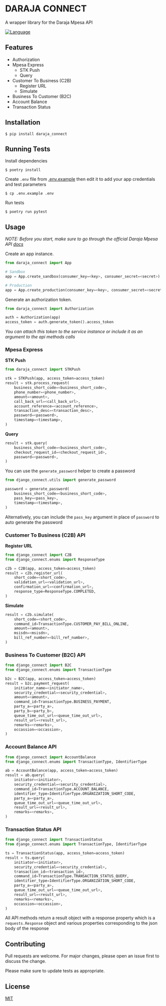 # DARAJA CONNECT

A wrapper library for the Daraja Mpesa API

[![Language](https://img.shields.io/badge/language-python-green.svg)](https://github.com/enwawerueli/daraja-connect)

## Features

- Authorization
- Mpesa Express
  - STK Push
  - Query
- Customer To Business (C2B)
    - Register URL
    - Simulate
- Business To Customer (B2C)
- Account Balance
- Transaction Status

## Installation

    $ pip install daraja_connect

## Running Tests

Install dependencies

    $ poetry install

Create `.env` file from [.env.example](https://github.com/enwawerueli/daraja-connect/blob/main/.env.example) then edit it to add your app credentials and test parameters

    $ cp .env.example .env

 Run tests

    $ poetry run pytest

## Usage

*NOTE: Before you start, make sure to go through the official Daraja Mpesa API [docs](https://developer.safaricom.co.ke/Documentation)* 

Create an app instance. 

```python
from daraja_connect import App

# Sandbox
app = App.create_sandbox(consumer_key=<key>, consumer_secret=<secret>)

# Production
app = App.create_production(consumer_key=<key>, consumer_secret=<secret>)
```

Generate an authorization token.

```python
from daraja_connect import Authorization

auth = Authorization(app)
access_token = auth.generate_token().access_token
```
*You can attach this token to the service instance or include it as an argument to the api methods calls*

### Mpesa Express

**STK Push**
```python
from daraja_connect import STKPush

stk = STKPush(app, access_token=access_token)
result = stk.process_request(
    business_short_code=<business_short_code>,
    phone_number=<phone_number>,
    amount=<amount>,
    call_back_url=<call_back_url>,
    account_reference=<account_reference>,
    transaction_desc=<transaction_desc>,
    password=<password>,
    timestamp=<timestamp>,
)
```

**Query**
```python
result = stk.query(
    business_short_code=<business_short_code>,
    checkout_request_id=<checkout_request_id>,
    password=<password>,
)
```
You can use the `generate_password` helper to create a password

```python
from django_connect.utils import generate_password

password = generate_password(
    business_short_code=<business_short_code>,
    pass_key=<pass_key>,
    timestamp=<timestamp>,
)
```
Alternatively, you can include the `pass_key` argument in place of `password` to auto generate the password

### Customer To Business (C2B) API

**Register URL**
```python
from django_connect import C2B
from django_connect.enums import ResponseType

c2b = C2B(app, access_token=access_token)
result = c2b.register_url(
    short_code=<short_code>,
    validation_url=<validation_url>,
    confirmation_url=<confirmation_url>,
    response_type=ResponseType.COMPLETED,
)
```

**Simulate**
```python
result = c2b.simulate(
    short_code=<short_code>,
    command_id=TransactionType.CUSTOMER_PAY_BILL_ONLINE,
    amount=<amount>,
    msisdn=<msisdn>,
    bill_ref_number=<bill_ref_number>,
)
```

### Business To Customer (B2C) API

```python
from django_connect import B2C
from django_connect.enums import TransactionType

b2c = B2C(app, access_token=access_token)
result = b2c.payment_request(
    initiator_name=<initiator_name>,
    security_credential=<security_credential>,
    amount=<amount>,
    command_id=TransactionType.BUSINESS_PAYMENT,
    party_a=<party_a>,
    party_b=<party_b>,
    queue_time_out_url=<queue_time_out_url>,
    result_url=<result_url>,
    remarks=<remarks>,
    occassion=<occassion>,
)
```

### Account Balance API

```python
from django_connect import AccountBalance
from django_connect.enums import TransactionType, IdentifierType

ab = AccountBalance(app, access_token=access_token)
result = ab.query(
    initiator=<initiator>,
    security_credential=<security_credential>,
    command_id=TransactionType.ACCOUNT_BALANCE,
    identifier_type=IdentifierType.ORGANIZATION_SHORT_CODE,
    party_a=<party_a>,
    queue_time_out_url=<queue_time_out_url>,
    result_url=<result_url>,
    remarks=<remarks>,
)
```

### Transaction Status API

```python
from django_connect import TransactionStatus
from django_connect.enums import TransactionType, IdentifierType

ts = TransactionStatus(app, access_token=access_token)
result = ts.query(
    initiator=<initiator>,
    security_credential=<security_credential>,
    transaction_id=<transaction_id>,
    command_id=TransactionType.TRANSACTION_STATUS_QUERY,
    identifier_type=IdentifierType.ORGANIZATION_SHORT_CODE,
    party_a=<party_a>,
    queue_time_out_url=<queue_time_out_url>,
    result_url=<result_url>,
    remarks=<remarks>,
    occassion=<occassion>,
)
```

All API methods return a result object with a response property which is a `requests.Response` object and various properties corresponding to the json body of the response

## Contributing

Pull requests are welcome. For major changes, please open an issue first to discuss the change.

Please make sure to update tests as appropriate.

## License

[MIT](https://github.com/enwawerueli/daraja-connect/blob/main/LICENSE)
